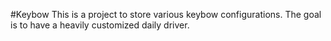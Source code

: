 #Keybow
This is a project to store various keybow configurations.
The goal is to have a heavily customized daily driver.